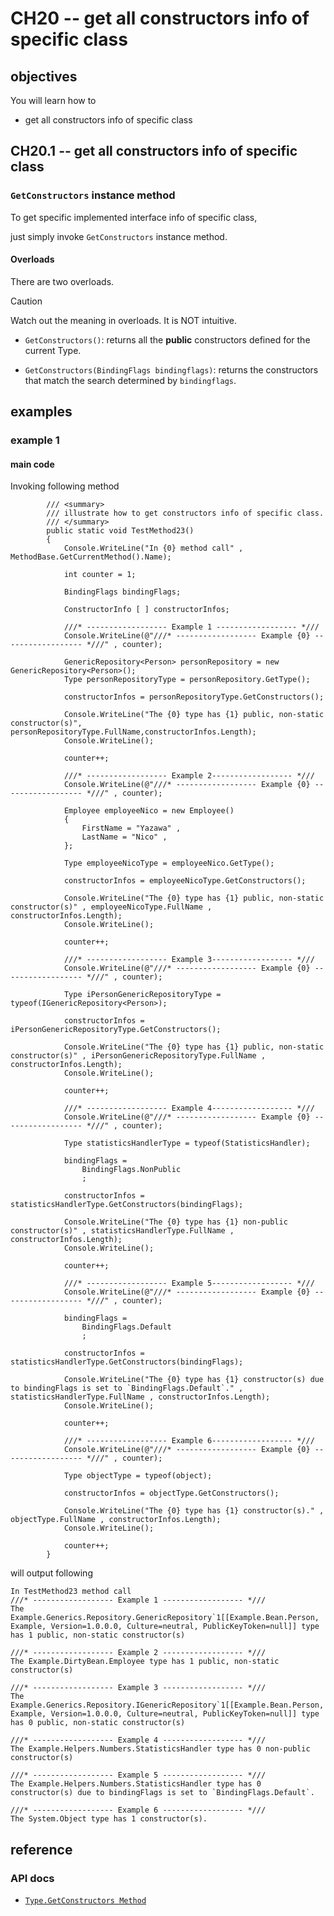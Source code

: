 # CH20 -- get all constructors info of specific class
## objectives
You will learn how to

+ get all constructors info of specific class

## CH20.1 -- get all constructors info of specific class
### `GetConstructors` instance method
To get specific implemented interface info of specific class,

just simply invoke `GetConstructors` instance method.

#### Overloads
There are two overloads.

> [!CAUTION]
> Watch out the meaning in overloads. It is NOT intuitive.

+ `GetConstructors()`:
returns all the **public** constructors defined for the current Type.

+ `GetConstructors(BindingFlags bindingflags)`:
returns the constructors that match the search determined by `bindingflags`.

## examples
### example 1
#### main code
Invoking following method

```
        /// <summary>
        /// illustrate how to get constructors info of specific class.
        /// </summary>
        public static void TestMethod23()
        {
            Console.WriteLine("In {0} method call" , MethodBase.GetCurrentMethod().Name);

            int counter = 1;

            BindingFlags bindingFlags;

            ConstructorInfo [ ] constructorInfos;
            
            ///* ------------------ Example 1 ------------------ *///
            Console.WriteLine(@"///* ------------------ Example {0} ------------------ *///" , counter);

            GenericRepository<Person> personRepository = new GenericRepository<Person>();
            Type personRepositoryType = personRepository.GetType();

            constructorInfos = personRepositoryType.GetConstructors();

            Console.WriteLine("The {0} type has {1} public, non-static constructor(s)", personRepositoryType.FullName,constructorInfos.Length);
            Console.WriteLine();

            counter++;

            ///* ------------------ Example 2------------------ *///
            Console.WriteLine(@"///* ------------------ Example {0} ------------------ *///" , counter);

            Employee employeeNico = new Employee()
            {
                FirstName = "Yazawa" ,
                LastName = "Nico" ,
            };

            Type employeeNicoType = employeeNico.GetType();

            constructorInfos = employeeNicoType.GetConstructors();

            Console.WriteLine("The {0} type has {1} public, non-static constructor(s)" , employeeNicoType.FullName , constructorInfos.Length);
            Console.WriteLine();

            counter++;

            ///* ------------------ Example 3------------------ *///
            Console.WriteLine(@"///* ------------------ Example {0} ------------------ *///" , counter);

            Type iPersonGenericRepositoryType = typeof(IGenericRepository<Person>);

            constructorInfos = iPersonGenericRepositoryType.GetConstructors();

            Console.WriteLine("The {0} type has {1} public, non-static constructor(s)" , iPersonGenericRepositoryType.FullName , constructorInfos.Length);
            Console.WriteLine();

            counter++;

            ///* ------------------ Example 4------------------ *///
            Console.WriteLine(@"///* ------------------ Example {0} ------------------ *///" , counter);

            Type statisticsHandlerType = typeof(StatisticsHandler);

            bindingFlags =
                BindingFlags.NonPublic
                ;

            constructorInfos = statisticsHandlerType.GetConstructors(bindingFlags);
            
            Console.WriteLine("The {0} type has {1} non-public constructor(s)" , statisticsHandlerType.FullName , constructorInfos.Length);
            Console.WriteLine();

            counter++;

            ///* ------------------ Example 5------------------ *///
            Console.WriteLine(@"///* ------------------ Example {0} ------------------ *///" , counter);
       
            bindingFlags =
                BindingFlags.Default
                ;

            constructorInfos = statisticsHandlerType.GetConstructors(bindingFlags);

            Console.WriteLine("The {0} type has {1} constructor(s) due to bindingFlags is set to `BindingFlags.Default`." , statisticsHandlerType.FullName , constructorInfos.Length);
            Console.WriteLine();

            counter++;

            ///* ------------------ Example 6------------------ *///
            Console.WriteLine(@"///* ------------------ Example {0} ------------------ *///" , counter);

            Type objectType = typeof(object);

            constructorInfos = objectType.GetConstructors();

            Console.WriteLine("The {0} type has {1} constructor(s)." , objectType.FullName , constructorInfos.Length);
            Console.WriteLine();

            counter++;
        }
```

will output following

```
In TestMethod23 method call
///* ------------------ Example 1 ------------------ *///
The Example.Generics.Repository.GenericRepository`1[[Example.Bean.Person, Example, Version=1.0.0.0, Culture=neutral, PublicKeyToken=null]] type has 1 public, non-static constructor(s)

///* ------------------ Example 2 ------------------ *///
The Example.DirtyBean.Employee type has 1 public, non-static constructor(s)

///* ------------------ Example 3 ------------------ *///
The Example.Generics.Repository.IGenericRepository`1[[Example.Bean.Person, Example, Version=1.0.0.0, Culture=neutral, PublicKeyToken=null]] type has 0 public, non-static constructor(s)

///* ------------------ Example 4 ------------------ *///
The Example.Helpers.Numbers.StatisticsHandler type has 0 non-public constructor(s)

///* ------------------ Example 5 ------------------ *///
The Example.Helpers.Numbers.StatisticsHandler type has 0 constructor(s) due to bindingFlags is set to `BindingFlags.Default`.

///* ------------------ Example 6 ------------------ *///
The System.Object type has 1 constructor(s).

```

## reference
### API docs
+ [`Type.GetConstructors Method`](https://learn.microsoft.com/en-us/dotnet/api/system.type.getconstructors?view=net-9.0)